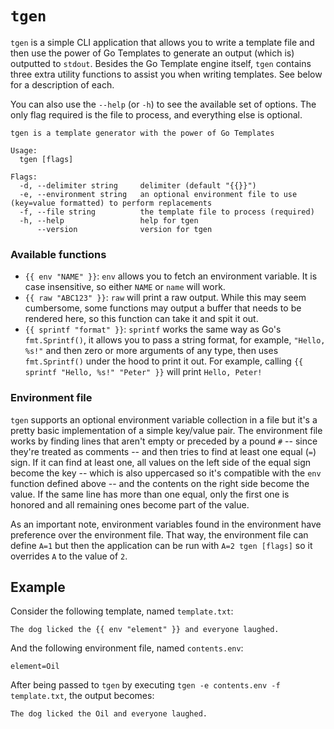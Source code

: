 # `tgen`

`tgen` is a simple CLI application that allows you to write a template file and then use the power of Go Templates to generate an output (which is) outputted to `stdout`. Besides the Go Template engine itself, `tgen` contains three extra utility functions to assist you when writing templates. See below for a description of each.

You can also use the `--help` (or `-h`) to see the available set of options. The only flag required is the file to process, and everything else is optional.

```
tgen is a template generator with the power of Go Templates

Usage:
  tgen [flags]

Flags:
  -d, --delimiter string     delimiter (default "{{}}")
  -e, --environment string   an optional environment file to use (key=value formatted) to perform replacements
  -f, --file string          the template file to process (required)
  -h, --help                 help for tgen
      --version              version for tgen
```

### Available functions

* `{{ env "NAME" }}`: `env` allows you to fetch an environment variable. It is case insensitive, so either `NAME` or `name` will work.
* `{{ raw "ABC123" }}`: `raw` will print a raw output. While this may seem cumbersome, some functions may output a buffer that needs to be rendered here, so this function can take it and spit it out.
* `{{ sprintf "format" }}`: `sprintf` works the same way as Go's `fmt.Sprintf()`, it allows you to pass a string format, for example, `"Hello, %s!"` and then zero or more arguments of any type, then uses `fmt.Sprintf()` under the hood to print it out. For example, calling `{{ sprintf "Hello, %s!" "Peter" }}` will print `Hello, Peter!`

### Environment file

`tgen` supports an optional environment variable collection in a file but it's a pretty basic implementation of a simple key/value pair. The environment file works by finding lines that aren't empty or preceded by a pound `#` -- since they're treated as comments -- and then tries to find at least one equal (`=`) sign. If it can find at least one, all values on the left side of the equal sign become the key -- which is also uppercased so it's compatible with the `env` function defined above -- and the contents on the right side become the value. If the same line has more than one equal, only the first one is honored and all remaining ones become part of the value.

As an important note, environment variables found in the environment have preference over the environment file. That way, the environment file can define `A=1` but then the application can be run with `A=2 tgen [flags]` so it overrides `A` to the value of `2`.

## Example

Consider the following template, named `template.txt`:

```
The dog licked the {{ env "element" }} and everyone laughed.
```

And the following environment file, named `contents.env`:

```
element=Oil
```

After being passed to `tgen` by executing `tgen -e contents.env -f template.txt`, the output becomes:

```
The dog licked the Oil and everyone laughed.
```

